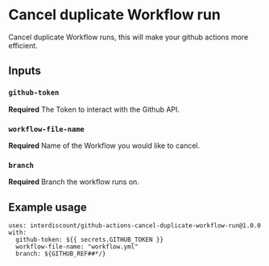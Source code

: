 # Cancel duplicate Workflow run
Cancel duplicate Workflow runs, this will make your github actions more efficient.

## Inputs

### `github-token`

**Required** The Token to interact with the Github API.

### `workflow-file-name`

**Required** Name of the Workflow you would like to cancel.

### `branch`

**Required** Branch the workflow runs on.

## Example usage

```
uses: interdiscount/github-actions-cancel-duplicate-workflow-run@1.0.0
with:
  github-token: ${{ secrets.GITHUB_TOKEN }}
  workflow-file-name: "workflow.yml"
  branch: ${GITHUB_REF##*/}
```

